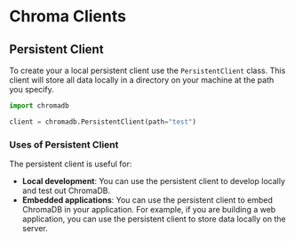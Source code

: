 # Chroma Clients

## Persistent Client

To create your a local persistent client use the `PersistentClient` class. This client will store all data locally in a
directory on your machine at the path you specify.

```python
import chromadb

client = chromadb.PersistentClient(path="test")
```

### Uses of Persistent Client

The persistent client is useful for:

- **Local development**: You can use the persistent client to develop locally and test out ChromaDB.
- **Embedded applications**: You can use the persistent client to embed ChromaDB in your application. For example, if
  you are building a web application, you can use the persistent client to store data locally on the server.